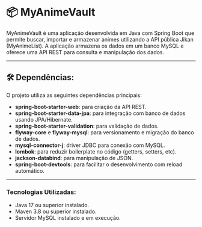 # 📦 MyAnimeVault

MyAnimeVault é uma aplicação desenvolvida em Java com Spring Boot que permite buscar, importar e armazenar animes utilizando a API pública Jikan (MyAnimeList). A aplicação armazena os dados em um banco MySQL e oferece uma API REST para consulta e manipulação dos dados.

---

## 🛠 Dependências:

O projeto utiliza as seguintes dependências principais:

- **spring-boot-starter-web**: para criação da API REST.
- **spring-boot-starter-data-jpa**: para integração com banco de dados usando JPA/Hibernate.
- **spring-boot-starter-validation**: para validação de dados.
- **flyway-core** e **flyway-mysql**: para versionamento e migração do banco de dados.
- **mysql-connector-j**: driver JDBC para conexão com MySQL.
- **lombok**: para reduzir boilerplate no código (getters, setters, etc).
- **jackson-databind**: para manipulação de JSON.
- **spring-boot-devtools**: para facilitar o desenvolvimento com reload automático.

---

### Tecnologias Utilizadas:

- Java 17 ou superior instalado.
- Maven 3.8 ou superior instalado.
- Servidor MySQL instalado e em execução.

